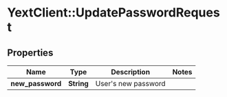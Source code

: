 # YextClient::UpdatePasswordRequest

## Properties
Name | Type | Description | Notes
------------ | ------------- | ------------- | -------------
**new_password** | **String** | User&#39;s new password | 


